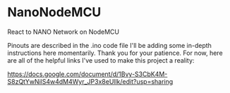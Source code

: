 # NanoNodeMCU
React to NANO Network on NodeMCU

Pinouts are described in the .ino code file
I'll be adding some in-depth instructions here momentarily. Thank you for your patience. For now, here are all of the helpful links I've used to make this project a reality:

https://docs.google.com/document/d/1Bvy-S3CbK4M-S8zQtYwNilS4w4dM4Wyr_JP3x8eUllk/edit?usp=sharing


